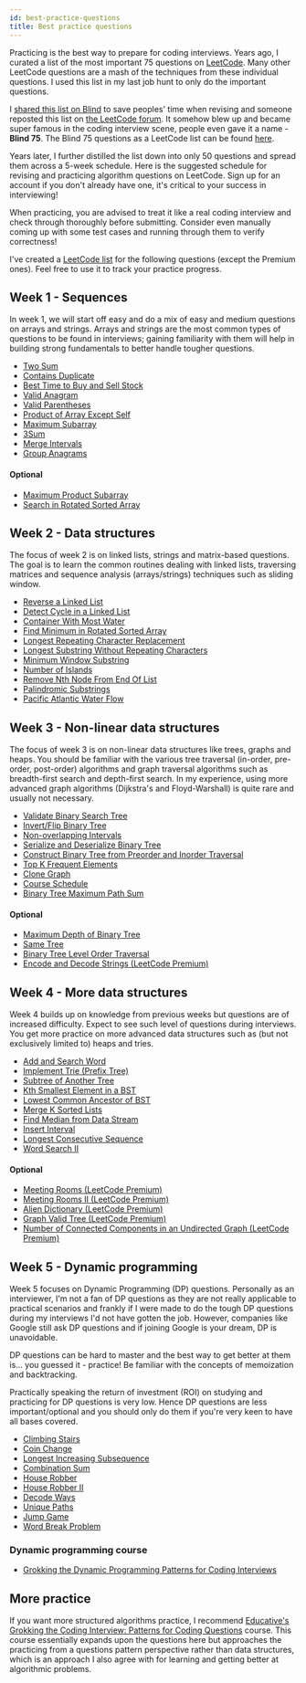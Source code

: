 ```yaml
---
id: best-practice-questions
title: Best practice questions
---
```


Practicing is the best way to prepare for coding interviews. Years ago, I curated a list of the most important 75 questions on [LeetCode](https://leetcode.com). Many other LeetCode questions are a mash of the techniques from these individual questions. I used this list in my last job hunt to only do the important questions.

I [shared this list on Blind](https://www.teamblind.com/post/New-Year-Gift---Curated-List-of-Top-100-LeetCode-Questions-to-Save-Your-Time-OaM1orEU) to save peoples' time when revising and someone reposted this list on [the LeetCode forum](https://leetcode.com/discuss/general-discussion/460599/blind-75-leetcode-questions). It somehow blew up and became super famous in the coding interview scene, people even gave it a name - **Blind 75**. The Blind 75 questions as a LeetCode list can be found [here](https://leetcode.com/list/xi4ci4ig/).

Years later, I further distilled the list down into only 50 questions and spread them across a 5-week schedule. Here is the suggested schedule for revising and practicing algorithm questions on LeetCode. Sign up for an account if you don't already have one, it's critical to your success in interviewing!

When practicing, you are advised to treat it like a real coding interview and check through thoroughly before submitting. Consider even manually coming up with some test cases and running through them to verify correctness!

I've created a [LeetCode list](https://leetcode.com/list/9h4lgwl2) for the following questions (except the Premium ones). Feel free to use it to track your practice progress.

## Week 1 - Sequences

In week 1, we will start off easy and do a mix of easy and medium questions on arrays and strings. Arrays and strings are the most common types of questions to be found in interviews; gaining familiarity with them will help in building strong fundamentals to better handle tougher questions.

- [Two Sum](https://leetcode.com/problems/two-sum/)
- [Contains Duplicate](https://leetcode.com/problems/contains-duplicate/)
- [Best Time to Buy and Sell Stock](https://leetcode.com/problems/best-time-to-buy-and-sell-stock/)
- [Valid Anagram](https://leetcode.com/problems/valid-anagram/)
- [Valid Parentheses](https://leetcode.com/problems/valid-parentheses/)
- [Product of Array Except Self](https://leetcode.com/problems/product-of-array-except-self/)
- [Maximum Subarray](https://leetcode.com/problems/maximum-subarray/)
- [3Sum](https://leetcode.com/problems/3sum/)
- [Merge Intervals](https://leetcode.com/problems/merge-intervals/)
- [Group Anagrams](https://leetcode.com/problems/group-anagrams/)

#### Optional

- [Maximum Product Subarray](https://leetcode.com/problems/maximum-product-subarray/)
- [Search in Rotated Sorted Array](https://leetcode.com/problems/search-in-rotated-sorted-array/)

## Week 2 - Data structures

The focus of week 2 is on linked lists, strings and matrix-based questions. The goal is to learn the common routines dealing with linked lists, traversing matrices and sequence analysis (arrays/strings) techniques such as sliding window.

- [Reverse a Linked List](https://leetcode.com/problems/reverse-linked-list/)
- [Detect Cycle in a Linked List](https://leetcode.com/problems/linked-list-cycle/)
- [Container With Most Water](https://leetcode.com/problems/container-with-most-water/)
- [Find Minimum in Rotated Sorted Array](https://leetcode.com/problems/find-minimum-in-rotated-sorted-array/)
- [Longest Repeating Character Replacement](https://leetcode.com/problems/longest-repeating-character-replacement/)
- [Longest Substring Without Repeating Characters](https://leetcode.com/problems/longest-substring-without-repeating-characters/)
- [Minimum Window Substring](https://leetcode.com/problems/minimum-window-substring/)
- [Number of Islands](https://leetcode.com/problems/number-of-islands/)
- [Remove Nth Node From End Of List](https://leetcode.com/problems/remove-nth-node-from-end-of-list/)
- [Palindromic Substrings](https://leetcode.com/problems/palindromic-substrings/)
- [Pacific Atlantic Water Flow](https://leetcode.com/problems/pacific-atlantic-water-flow/)

## Week 3 - Non-linear data structures

The focus of week 3 is on non-linear data structures like trees, graphs and heaps. You should be familiar with the various tree traversal (in-order, pre-order, post-order) algorithms and graph traversal algorithms such as breadth-first search and depth-first search. In my experience, using more advanced graph algorithms (Dijkstra's and Floyd-Warshall) is quite rare and usually not necessary.

- [Validate Binary Search Tree](https://leetcode.com/problems/validate-binary-search-tree/)
- [Invert/Flip Binary Tree](https://leetcode.com/problems/invert-binary-tree/)
- [Non-overlapping Intervals](https://leetcode.com/problems/non-overlapping-intervals/)
- [Serialize and Deserialize Binary Tree](https://leetcode.com/problems/serialize-and-deserialize-binary-tree/)
- [Construct Binary Tree from Preorder and Inorder Traversal](https://leetcode.com/problems/construct-binary-tree-from-preorder-and-inorder-traversal/)
- [Top K Frequent Elements](https://leetcode.com/problems/top-k-frequent-elements/)
- [Clone Graph](https://leetcode.com/problems/clone-graph/)
- [Course Schedule](https://leetcode.com/problems/course-schedule/)
- [Binary Tree Maximum Path Sum](https://leetcode.com/problems/binary-tree-maximum-path-sum/)

#### Optional

- [Maximum Depth of Binary Tree](https://leetcode.com/problems/maximum-depth-of-binary-tree/)
- [Same Tree](https://leetcode.com/problems/same-tree/)
- [Binary Tree Level Order Traversal](https://leetcode.com/problems/binary-tree-level-order-traversal/)
- [Encode and Decode Strings (LeetCode Premium)](https://leetcode.com/problems/encode-and-decode-strings/)

## Week 4 - More data structures

Week 4 builds up on knowledge from previous weeks but questions are of increased difficulty. Expect to see such level of questions during interviews. You get more practice on more advanced data structures such as (but not exclusively limited to) heaps and tries.

- [Add and Search Word](https://leetcode.com/problems/add-and-search-word-data-structure-design/)
- [Implement Trie (Prefix Tree)](https://leetcode.com/problems/implement-trie-prefix-tree/)
- [Subtree of Another Tree](https://leetcode.com/problems/subtree-of-another-tree/)
- [Kth Smallest Element in a BST](https://leetcode.com/problems/kth-smallest-element-in-a-bst/)
- [Lowest Common Ancestor of BST](https://leetcode.com/problems/lowest-common-ancestor-of-a-binary-search-tree/)
- [Merge K Sorted Lists](https://leetcode.com/problems/merge-k-sorted-lists/)
- [Find Median from Data Stream](https://leetcode.com/problems/find-median-from-data-stream/)
- [Insert Interval](https://leetcode.com/problems/insert-interval/)
- [Longest Consecutive Sequence](https://leetcode.com/problems/longest-consecutive-sequence/)
- [Word Search II](https://leetcode.com/problems/word-search-ii/)

#### Optional

- [Meeting Rooms (LeetCode Premium)](https://leetcode.com/problems/meeting-rooms/)
- [Meeting Rooms II (LeetCode Premium)](https://leetcode.com/problems/meeting-rooms-ii/)
- [Alien Dictionary (LeetCode Premium)](https://leetcode.com/problems/alien-dictionary/)
- [Graph Valid Tree (LeetCode Premium)](https://leetcode.com/problems/graph-valid-tree/)
- [Number of Connected Components in an Undirected Graph (LeetCode Premium)](https://leetcode.com/problems/number-of-connected-components-in-an-undirected-graph/)

## Week 5 - Dynamic programming

Week 5 focuses on Dynamic Programming (DP) questions. Personally as an interviewer, I'm not a fan of DP questions as they are not really applicable to practical scenarios and frankly if I were made to do the tough DP questions during my interviews I'd not have gotten the job. However, companies like Google still ask DP questions and if joining Google is your dream, DP is unavoidable.

DP questions can be hard to master and the best way to get better at them is... you guessed it - practice! Be familiar with the concepts of memoization and backtracking.

Practically speaking the return of investment (ROI) on studying and practicing for DP questions is very low. Hence DP questions are less important/optional and you should only do them if you're very keen to have all bases covered.

- [Climbing Stairs](https://leetcode.com/problems/climbing-stairs/)
- [Coin Change](https://leetcode.com/problems/coin-change/)
- [Longest Increasing Subsequence](https://leetcode.com/problems/longest-increasing-subsequence/)
- [Combination Sum](https://leetcode.com/problems/combination-sum-iv/)
- [House Robber](https://leetcode.com/problems/house-robber/)
- [House Robber II](https://leetcode.com/problems/house-robber-ii/)
- [Decode Ways](https://leetcode.com/problems/decode-ways/)
- [Unique Paths](https://leetcode.com/problems/unique-paths/)
- [Jump Game](https://leetcode.com/problems/jump-game/)
- [Word Break Problem](https://leetcode.com/problems/word-break/)

### Dynamic programming course

- [Grokking the Dynamic Programming Patterns for Coding Interviews](https://www.educative.io/courses/grokking-dynamic-programming-patterns-for-coding-interviews?aff=x23W)

## More practice

If you want more structured algorithms practice, I recommend [Educative's Grokking the Coding Interview: Patterns for Coding Questions](https://www.educative.io/courses/grokking-the-coding-interview?aff=x23W) course. This course essentially expands upon the questions here but approaches the practicing from a questions pattern perspective rather than data structures, which is an approach I also agree with for learning and getting better at algorithmic problems.
